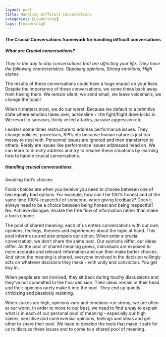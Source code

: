 ```yaml
---
layout: post
title: Handling Difficult Conversations
categories: [Leadership]
tags: [leadership]
---
```


#### The Crucial Conversations framework for handling difficult conversations

##### What are Crucial conversations?

*They’re the day to day conversations that are affecting your life. They have the following characteristics: Opposing opinions, Strong emotions, High stakes.* 

The results of these conversations could have a huge impact on your lives. Despite the importance of these conversations, we some times back away from having them. We remain silent, we send email, we leave voicemails, we change the topic!

When it matters most, we do our worst. Because we default to a primitive state where emotion takes over, adrenaline + the fight/flight drive kicks in. We resort to sarcasm, thinly veiled attacks, passive aggression etc.

Leaders some times restructure to address performance issues. They change policies, processes, KPI’s etc because human nature is just too messy to deal with. Personnel issues are ignored and then transferred to others. Rarely are issues like performance issues addressed head on. We can learn to directly address and try to resolve these situations by learning how to handle crucial conversations.

##### Handling crucial conversations.

Avoiding fool's choices

Fools choices are when you beleive you need to choose between one of two equally bad options.
For example, how can I be 100% honest and at the same time 100% respectful of someone, when giving feedback? Does it always need to be a choice between being honest and being respectful? No. Achieve dialogue, enable the free flow of information rather than make a fools choice.

The pool of shared meaning: each of us enters conversations with our own opinions, feelings, theories and experiences about the topic at hand. This pool informs us and also propels our action. When enter a crucial conversation, we don’t share the same pool. Our opinions differ, our ideas differ. As the pool of shared meaning grows, individuals are exposed to more accurate and relevant information and can then make better choices. And since the meaning is shared, everyone involved in the decision willingly acts on whatever decisions they make - with unity and conviction. You get buy in.

When people are not involved, they sit back during touchy discussions and they’ve not committed to the final decision. Their ideas remain in their head and their opinions rarely make it into the pool. They end up quietly criticizing and passively resisting.

When stakes are high, opinions vary and emotions run strong, we are often at our worst. In order to move to our best, we need to find a way to explain what is in each of our personal pool of meaning - especially our high stakes, sensitive and controversial opinions, feelings and ideas and get other to share their pool. We have to develop the tools that make it safe for us to discuss these issues and to come to a shared pool of meaning.
